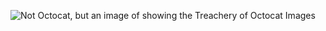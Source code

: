 ![Not Octocat, but an image of showing the Treachery of Octocat Images](https://octodex.github.com/images/notocat.jpg)

